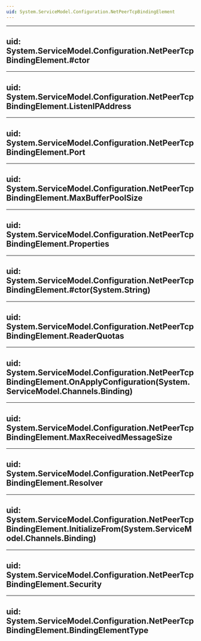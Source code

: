 ```yaml
---
uid: System.ServiceModel.Configuration.NetPeerTcpBindingElement
---
```


---
uid: System.ServiceModel.Configuration.NetPeerTcpBindingElement.#ctor
---

---
uid: System.ServiceModel.Configuration.NetPeerTcpBindingElement.ListenIPAddress
---

---
uid: System.ServiceModel.Configuration.NetPeerTcpBindingElement.Port
---

---
uid: System.ServiceModel.Configuration.NetPeerTcpBindingElement.MaxBufferPoolSize
---

---
uid: System.ServiceModel.Configuration.NetPeerTcpBindingElement.Properties
---

---
uid: System.ServiceModel.Configuration.NetPeerTcpBindingElement.#ctor(System.String)
---

---
uid: System.ServiceModel.Configuration.NetPeerTcpBindingElement.ReaderQuotas
---

---
uid: System.ServiceModel.Configuration.NetPeerTcpBindingElement.OnApplyConfiguration(System.ServiceModel.Channels.Binding)
---

---
uid: System.ServiceModel.Configuration.NetPeerTcpBindingElement.MaxReceivedMessageSize
---

---
uid: System.ServiceModel.Configuration.NetPeerTcpBindingElement.Resolver
---

---
uid: System.ServiceModel.Configuration.NetPeerTcpBindingElement.InitializeFrom(System.ServiceModel.Channels.Binding)
---

---
uid: System.ServiceModel.Configuration.NetPeerTcpBindingElement.Security
---

---
uid: System.ServiceModel.Configuration.NetPeerTcpBindingElement.BindingElementType
---
